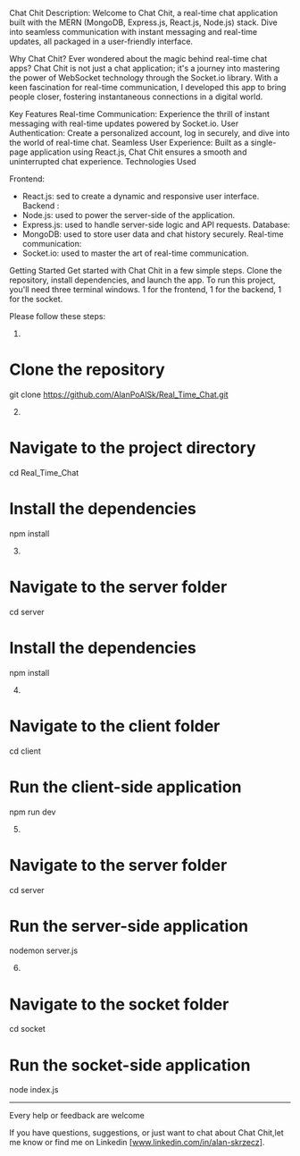 Chat Chit
Description:
Welcome to Chat Chit, a real-time chat application built with the MERN (MongoDB, Express.js, React.js, Node.js) stack. Dive into seamless communication with instant messaging and real-time updates, all packaged in a user-friendly interface.

Why Chat Chit?
Ever wondered about the magic behind real-time chat apps? Chat Chit is not just a chat application; it's a journey into mastering the power of WebSocket technology through the Socket.io library. With a keen fascination for real-time communication, I developed this app to bring people closer, fostering instantaneous connections in a digital world.

Key Features
Real-time Communication: Experience the thrill of instant messaging with real-time updates powered by Socket.io.
User Authentication: Create a personalized account, log in securely, and dive into the world of real-time chat.
Seamless User Experience: Built as a single-page application using React.js, Chat Chit ensures a smooth and uninterrupted chat experience.
Technologies Used

Frontend:
- React.js: sed to create a dynamic and responsive user interface.
Backend : 
- Node.js: used to power the server-side of the application.  
- Express.js: used to handle server-side logic and API requests.
Database:
- MongoDB: used to store user data and chat history securely.
Real-time communication:
- Socket.io: used to master the art of real-time communication.


Getting Started
Get started with Chat Chit in a few simple steps. Clone the repository, install dependencies, and launch the app.
To run this project, you'll need three terminal windows. 
1 for the frontend,
1 for the backend,
1 for the socket.

Please follow these steps:

1.
# Clone the repository
git clone https://github.com/AlanPoAlSk/Real_Time_Chat.git

2.
# Navigate to the project directory
cd Real_Time_Chat

# Install the dependencies
npm install

3.
# Navigate to the server folder
cd server

# Install the dependencies
npm install

4.
# Navigate to the client folder 
cd client

# Run the client-side application
npm run dev

5.
# Navigate to the server folder 
cd server

# Run the server-side application
nodemon server.js

6.
# Navigate to the socket folder
cd socket

# Run the socket-side application
node index.js

____________________________________________


Every help or feedback are welcome


If you have questions, suggestions, or just want to chat about Chat Chit,let me know or find me on Linkedin [www.linkedin.com/in/alan-skrzecz].
